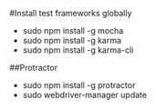 #Install test frameworks globally

+ sudo npm install -g mocha
+ sudo npm install -g karma
+ sudo npm install -g karma-cli

##Protractor
+ sudo npm install -g protractor
+ sudo webdriver-manager update
